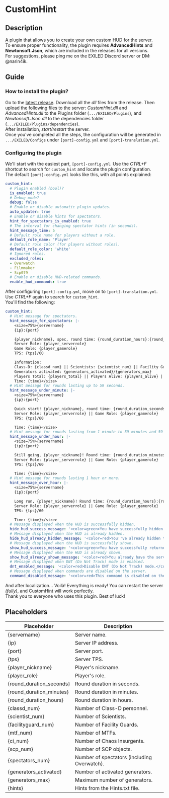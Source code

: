 # CustomHint
## Description
A plugin that allows you to create your own custom HUD for the server.  
To ensure proper functionality, the plugin requires **AdvancedHints** and **Newtonsoft.Json**, which are included in the releases for all versions.  
For suggestions, please ping me on the EXILED Discord server or DM: @narin4ik.  

## Guide

### How to install the plugin?
Go to the [latest release](https://github.com/BTF-SCPSL/CustomHint/releases). Download all the *dll* files from the release. Then upload the following files to the server: *CustomHint.dll* and *AdvancedHints.dll* to the Plugins folder (`.../EXILED/Plugins`), and *Newtonsoft.Json.dll* to the dependencies folder (`.../EXILED/Plugins/dependencies`).  
After installation, *start/restart* the server.  
Once you've completed all the steps, the configuration will be generated in `.../EXILED/Configs` under `[port]-config.yml` and `[port]-translation.yml`.

### Configuring the plugin
We'll start with the easiest part, `[port]-config.yml`. Use the *CTRL+F* shortcut to search for `custom_hint` and locate the plugin configuration.  
The default `[port]-config.yml` looks like this, with all points explained:
```yaml
custom_hint:
  # Plugin enabled (bool)?
  is_enabled: true
  # Debug mode?
  debug: false
  # Enable or disable automatic plugin updates.
  auto_updater: true
  # Enable or disable hints for spectators.
  hint_for_spectators_is_enabled: true
  # The interval for changing spectator hints (in seconds).
  hint_message_time: 5
  # Default role name for players without a role.
  default_role_name: 'Player'
  # Default role color (for players without roles).
  default_role_color: 'white'
  # Ignored roles.
  excluded_roles:
  - Overwatch
  - Filmmaker
  - Scp079
  # Enable or disable HUD-related commands.
  enable_hud_commands: true
```
After configuring `[port]-config.yml`, move on to `[port]-translation.yml`. Use *CTRL+F* again to search for `custom_hint`.  
You'll find the following:
```yaml
custom_hint:
  # Hint message for spectators.
  hint_message_for_spectators: |-
    <size=75%>{servername}
    {ip}:{port}

    {player_nickname}, spec, round time: {round_duration_hours}:{round_duration_minutes}:{round_duration_seconds}.
    Server Role: {player_serverrole}
    Game Role: {player_gamerole}
    TPS: {tps}/60

    Information:
    Class-D: {classd_num} || Scientists: {scientist_num} || Facility Guards: {facilityguard_num} || MTF: {mtf_num}
    Generators activated: {generators_activated}/{generators_max}
    Players Total: {players_total} || Players Alive: {players_alive} || SCPs Alive: {scp_alive}
    Time: {time}</size>
  # Hint message for rounds lasting up to 59 seconds.
  hint_message_under_minute: |-
    <size=75%>{servername}
    {ip}:{port}

    Quick start! {player_nickname}, round time: {round_duration_seconds}s.
    Server Role: {player_serverrole} || Game Role: {player_gamerole}
    TPS: {tps}/60

    Time: {time}</size>
  # Hint message for rounds lasting from 1 minute to 59 minutes and 59 seconds.
  hint_message_under_hour: |-
    <size=75%>{servername}
    {ip}:{port}

    Still going, {player_nickname}! Round time: {round_duration_minutes}:{round_duration_seconds}.
    Server Role: {player_serverrole} || Game Role: {player_gamerole}
    TPS: {tps}/60

    Time: {time}</size>
  # Hint message for rounds lasting 1 hour or more.
  hint_message_over_hour: |-
    <size=75%>{servername}
    {ip}:{port}

    Long run, {player_nickname}! Round time: {round_duration_hours}:{round_duration_minutes}:{round_duration_seconds}.
    Server Role: {player_serverrole} || Game Role: {player_gamerole}
    TPS: {tps}/60

    Time: {time}</size>
  # Message displayed when the HUD is successfully hidden.
  hide_hud_success_message: '<color=green>You have successfully hidden the server HUD! To get the HUD back, use .showhud</color>'
  # Message displayed when the HUD is already hidden.
  hide_hud_already_hidden_message: '<color=red>You''ve already hidden the HUD server.</color>'
  # Message displayed when the HUD is successfully shown.
  show_hud_success_message: '<color=green>You have successfully returned the server HUD! To hide again, use .hidehud</color>'
  # Message displayed when the HUD is already shown.
  show_hud_already_shown_message: '<color=red>You already have the server HUD displayed.</color>'
  # Message displayed when DNT (Do Not Track) mode is enabled.
  dnt_enabled_message: '<color=red>Disable DNT (Do Not Track) mode.</color>'
  # Message displayed when commands are disabled on the server.
  command_disabled_message: '<color=red>This command is disabled on the server.</color>'
```
And after localization... Voilà! Everything is ready! You can restart the server *(fully)*, and CustomHint will work perfectly.  
Thank you to everyone who uses this plugin. Best of luck!  

## Placeholders
| Placeholder            | Description                           |
| ---------------------- | ------------------------------------- |
| {servername}           | Server name.                         |
| {ip}                   | Server IP address.                   |
| {port}                 | Server port.                         |
| {tps}                  | Server TPS.                          |
| {player_nickname}      | Player's nickname.                   |
| {player_role}          | Player's role.                       |
| {round_duration_seconds}| Round duration in seconds.           |
| {round_duration_minutes}| Round duration in minutes.           |
| {round_duration_hours} | Round duration in hours.             |
| {classd_num}           | Number of Class-D personnel.         |
| {scientist_num}        | Number of Scientists.                |
| {facilityguard_num}    | Number of Facility Guards.           |
| {mtf_num}              | Number of MTFs.               |
| {ci_num}               | Number of Chaos Insurgents.          |
| {scp_num}              | Number of SCP objects.               |
| {spectators_num}       | Number of spectators (including Overwatch). |
| {generators_activated} | Number of activated generators.       |
| {generators_max}       | Maximum number of generators.         |
| {hints}                | Hints from the Hints.txt file.        |
